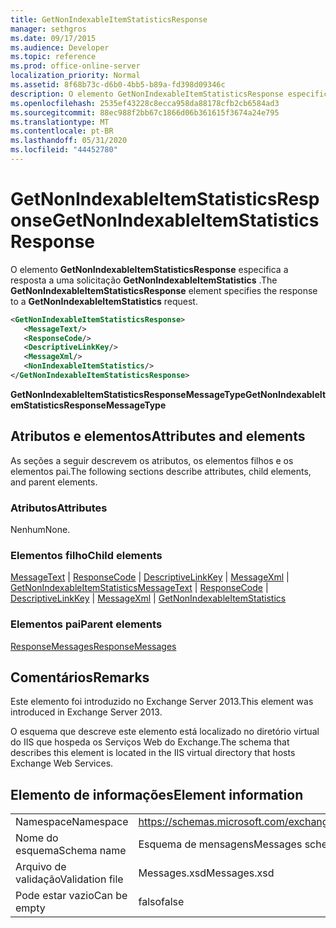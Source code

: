 ```yaml
---
title: GetNonIndexableItemStatisticsResponse
manager: sethgros
ms.date: 09/17/2015
ms.audience: Developer
ms.topic: reference
ms.prod: office-online-server
localization_priority: Normal
ms.assetid: 8f68b73c-d6b0-4bb5-b89a-fd398d09346c
description: O elemento GetNonIndexableItemStatisticsResponse especifica a resposta a uma solicitação GetNonIndexableItemStatistics.
ms.openlocfilehash: 2535ef43228c8ecca958da88178cfb2cb6584ad3
ms.sourcegitcommit: 88ec988f2bb67c1866d06b361615f3674a24e795
ms.translationtype: MT
ms.contentlocale: pt-BR
ms.lasthandoff: 05/31/2020
ms.locfileid: "44452780"
---
```

# <a name="getnonindexableitemstatisticsresponse"></a><span data-ttu-id="56dbd-103">GetNonIndexableItemStatisticsResponse</span><span class="sxs-lookup"><span data-stu-id="56dbd-103">GetNonIndexableItemStatisticsResponse</span></span>

<span data-ttu-id="56dbd-104">O elemento **GetNonIndexableItemStatisticsResponse** especifica a resposta a uma solicitação **GetNonIndexableItemStatistics** .</span><span class="sxs-lookup"><span data-stu-id="56dbd-104">The **GetNonIndexableItemStatisticsResponse** element specifies the response to a **GetNonIndexableItemStatistics** request.</span></span> 
  
```XML
<GetNonIndexableItemStatisticsResponse>
   <MessageText/>
   <ResponseCode/>
   <DescriptiveLinkKey/>
   <MessageXml/>
   <NonIndexableItemStatistics/>
</GetNonIndexableItemStatisticsResponse>
```

 <span data-ttu-id="56dbd-105">**GetNonIndexableItemStatisticsResponseMessageType**</span><span class="sxs-lookup"><span data-stu-id="56dbd-105">**GetNonIndexableItemStatisticsResponseMessageType**</span></span>
## <a name="attributes-and-elements"></a><span data-ttu-id="56dbd-106">Atributos e elementos</span><span class="sxs-lookup"><span data-stu-id="56dbd-106">Attributes and elements</span></span>

<span data-ttu-id="56dbd-107">As seções a seguir descrevem os atributos, os elementos filhos e os elementos pai.</span><span class="sxs-lookup"><span data-stu-id="56dbd-107">The following sections describe attributes, child elements, and parent elements.</span></span>
  
### <a name="attributes"></a><span data-ttu-id="56dbd-108">Atributos</span><span class="sxs-lookup"><span data-stu-id="56dbd-108">Attributes</span></span>

<span data-ttu-id="56dbd-109">Nenhum</span><span class="sxs-lookup"><span data-stu-id="56dbd-109">None.</span></span>
  
### <a name="child-elements"></a><span data-ttu-id="56dbd-110">Elementos filho</span><span class="sxs-lookup"><span data-stu-id="56dbd-110">Child elements</span></span>

<span data-ttu-id="56dbd-111">[MessageText](messagetext.md)  |  [ResponseCode](responsecode.md)  |  [DescriptiveLinkKey](descriptivelinkkey.md)  |  [MessageXml](messagexml.md)  |  [GetNonIndexableItemStatistics](getnonindexableitemstatistics.md)</span><span class="sxs-lookup"><span data-stu-id="56dbd-111">[MessageText](messagetext.md) | [ResponseCode](responsecode.md) | [DescriptiveLinkKey](descriptivelinkkey.md) | [MessageXml](messagexml.md) | [GetNonIndexableItemStatistics](getnonindexableitemstatistics.md)</span></span>
  
### <a name="parent-elements"></a><span data-ttu-id="56dbd-112">Elementos pai</span><span class="sxs-lookup"><span data-stu-id="56dbd-112">Parent elements</span></span>

[<span data-ttu-id="56dbd-113">ResponseMessages</span><span class="sxs-lookup"><span data-stu-id="56dbd-113">ResponseMessages</span></span>](responsemessages.md)
  
## <a name="remarks"></a><span data-ttu-id="56dbd-114">Comentários</span><span class="sxs-lookup"><span data-stu-id="56dbd-114">Remarks</span></span>

<span data-ttu-id="56dbd-115">Este elemento foi introduzido no Exchange Server 2013.</span><span class="sxs-lookup"><span data-stu-id="56dbd-115">This element was introduced in Exchange Server 2013.</span></span>
  
<span data-ttu-id="56dbd-116">O esquema que descreve este elemento está localizado no diretório virtual do IIS que hospeda os Serviços Web do Exchange.</span><span class="sxs-lookup"><span data-stu-id="56dbd-116">The schema that describes this element is located in the IIS virtual directory that hosts Exchange Web Services.</span></span>
  
## <a name="element-information"></a><span data-ttu-id="56dbd-117">Elemento de informações</span><span class="sxs-lookup"><span data-stu-id="56dbd-117">Element information</span></span>

|||
|:-----|:-----|
|<span data-ttu-id="56dbd-118">Namespace</span><span class="sxs-lookup"><span data-stu-id="56dbd-118">Namespace</span></span>  <br/> |https://schemas.microsoft.com/exchange/services/2006/messages  <br/> |
|<span data-ttu-id="56dbd-119">Nome do esquema</span><span class="sxs-lookup"><span data-stu-id="56dbd-119">Schema name</span></span>  <br/> |<span data-ttu-id="56dbd-120">Esquema de mensagens</span><span class="sxs-lookup"><span data-stu-id="56dbd-120">Messages schema</span></span>  <br/> |
|<span data-ttu-id="56dbd-121">Arquivo de validação</span><span class="sxs-lookup"><span data-stu-id="56dbd-121">Validation file</span></span>  <br/> |<span data-ttu-id="56dbd-122">Messages.xsd</span><span class="sxs-lookup"><span data-stu-id="56dbd-122">Messages.xsd</span></span>  <br/> |
|<span data-ttu-id="56dbd-123">Pode estar vazio</span><span class="sxs-lookup"><span data-stu-id="56dbd-123">Can be empty</span></span>  <br/> |<span data-ttu-id="56dbd-124">falso</span><span class="sxs-lookup"><span data-stu-id="56dbd-124">false</span></span>  <br/> |
   

